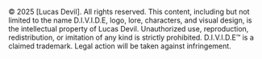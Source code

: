 © 2025 [Lucas Devil]. All rights reserved.
This content, including but not limited to the name D.I.V.I.D.E, logo, lore, characters, and visual design, is the intellectual property of Lucas Devil.
Unauthorized use, reproduction, redistribution, or imitation of any kind is strictly prohibited.
D.I.V.I.D.E™ is a claimed trademark. Legal action will be taken against infringement.
